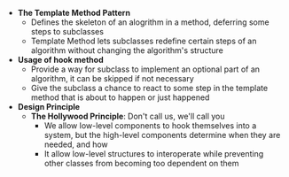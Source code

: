 - **The Template Method Pattern**
  - Defines the skeleton of an alogrithm in a method, deferring some steps to subclasses
  - Template Method lets subclasses redefine certain steps of an algorithm without changing the algorithm's structure
- **Usage of hook method**
  - Provide a way for subclass to implement an optional part of an algorithm, it can be skipped if not necessary
  - Give the subclass a chance to react to some step in the template method that is about to happen or just happened
- **Design Principle**
  - **The Hollywood Principle**: Don't call us, we'll call you
    - We allow low-level components to hook themselves into a system, but the high-level components determine when they are needed, and how
    - It allow low-level structures to interoperate while preventing other classes from becoming too dependent on them